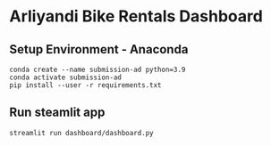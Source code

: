 # Arliyandi Bike Rentals Dashboard

## Setup Environment - Anaconda
```
conda create --name submission-ad python=3.9
conda activate submission-ad
pip install --user -r requirements.txt
```

## Run steamlit app
```
streamlit run dashboard/dashboard.py
```
